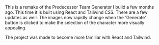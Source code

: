 This is a remake of the Predecessor Team Generator I build a few months ago. This time it is built using React and Tailwind CSS. 
There are a few updates as well. 
The images now rapidly change when the 'Generate' button is clicked to make the selection of the character more visually appealing. 

The project was made to become more familiar with React and Tailwind. 